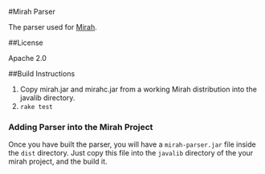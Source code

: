 #Mirah Parser

The parser used for [Mirah](https://github.com/mirah/mirah).  

##License 

Apache 2.0

##Build Instructions

1. Copy mirah.jar and mirahc.jar from a working Mirah distribution into the javalib directory.
2. `rake test`

### Adding Parser into the Mirah Project

Once you have built the parser, you will have a `mirah-parser.jar` file inside the `dist` directory.  Just copy this file into the `javalib` directory of the your mirah project, and the build it.